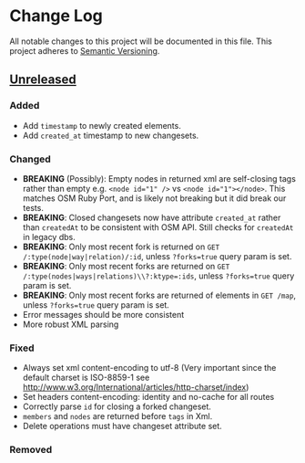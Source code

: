 # Change Log
All notable changes to this project will be documented in this file.
This project adheres to [Semantic Versioning](http://semver.org/).

## [Unreleased]
### Added
- Add `timestamp` to newly created elements.
- Add `created_at` timestamp to new changesets.

### Changed
- **BREAKING** (Possibly): Empty nodes in returned xml are self-closing tags rather than empty e.g. `<node id="1" />` vs `<node id="1"></node>`. This matches OSM Ruby Port, and is likely not breaking but it did break our tests.
- **BREAKING**: Closed changesets now have attribute `created_at` rather than `createdAt` to be consistent with OSM API. Still checks for `createdAt` in legacy dbs.
- **BREAKING**: Only most recent fork is returned on `GET /:type(node|way|relation)/:id`, unless `?forks=true` query param is set.
- **BREAKING**: Only most recent forks are returned on `GET /:type(nodes|ways|relations)\\?:ktype=:ids`, unless `?forks=true` query param is set.
- **BREAKING**: Only most recent forks are returned of elements in `GET /map`, unless `?forks=true` query param is set.
- Error messages should be more consistent
- More robust XML parsing

### Fixed
- Always set xml content-encoding to utf-8 (Very important since the default charset is ISO-8859-1 see http://www.w3.org/International/articles/http-charset/index)
- Set headers content-encoding: identity and no-cache for all routes
- Correctly parse `id` for closing a forked changeset.
- `members` and `nodes` are returned before `tags` in Xml.
- Delete operations must have changeset attribute set.

### Removed

[Unreleased]: https://github.com/digidem/osm-p2p-server/compare/1.12.2...HEAD
